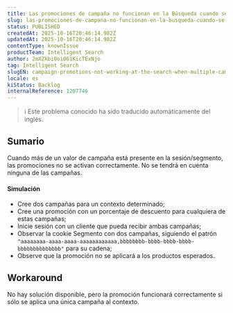 ```yaml
---
title: Las promociones de campaña no funcionan en la Búsqueda cuando se aplican varias campañas
slug: las-promociones-de-campana-no-funcionan-en-la-busqueda-cuando-se-aplican-varias-campanas
status: PUBLISHED
createdAt: 2025-10-16T20:46:14.982Z
updatedAt: 2025-10-16T20:46:14.982Z
contentType: knownIssue
productTeam: Intelligent Search
author: 2mXZkbi0oi061KicTExNjo
tag: Intelligent Search
slugEN: campaign-promotions-not-working-at-the-search-when-multiple-campaigns-are-applicable
locale: es
kiStatus: Backlog
internalReference: 1207746
---
```


>ℹ️ Este problema conocido ha sido traducido automáticamente del inglés.

## Sumario


Cuando más de un valor de campaña está presente en la sesión/segmento, las promociones no se activan correctamente. No se tendrá en cuenta ninguna de las campañas.


#### Simulación



- Cree dos campañas para un contexto determinado;
- Cree una promoción con un porcentaje de descuento para cualquiera de estas campañas;
- Inicie sesión con un cliente que pueda recibir ambas campañas;
- Observar la cookie Segmento con dos campañas, siguiendo el patrón `"aaaaaaaa-aaaa-aaaa-aaaaaaaaaaaa,bbbbbbbb-bbbb-bbbb-bbbb-bbbbbbbbbbbbbb"` para su cadena;
- Observe que la promoción no se aplicará a los productos esperados.

## Workaround


No hay solución disponible, pero la promoción funcionará correctamente si sólo se aplica una única campaña al contexto.



